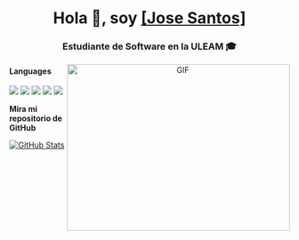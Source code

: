 <h1 align="center">Hola 👋, soy <a href="#" target="blank">[Jose Santos]</a></h1>
<h3 align="center">Estudiante de Software en la ULEAM 🎓</h3>

<a target="_blank" align="center">
  <img align="right" top="500" height="300" width="400" alt="GIF" src="https://media.giphy.com/media/SWoSkN6DxTszqIKEqv/giphy.gif">
</a>

<h4> Languages </h4>
<span> 
  <img src="https://img.shields.io/badge/HTML5-E34F26?style=for-the-badge&logo=html5&logoColor=white">
  <img src="https://img.shields.io/badge/CSS3-1572B6?style=for-the-badge&logo=css3&logoColor=white">
  <img src="https://img.shields.io/badge/JavaScript-F7DF1E?style=for-the-badge&logo=javascript&logoColor=black">
  <img src="https://img.shields.io/badge/Java-ED8B00?style=for-the-badge&logo=java&logoColor=white">
  <img src="https://img.shields.io/badge/PHP-777BB4?style=for-the-badge&logo=php&logoColor=white">
</span>

<br>

__Mira mi repositorio de GitHub__

<div>
  <p>
    <a href="https://github.com/JoseKanoly/Aplicaciones">
      <img src="https://github-readme-stats.vercel.app/api/pin/?username=JoseKanoly&repo=Aplicaciones" alt="GitHub Stats" />
    </a>
  </p>
</div>
